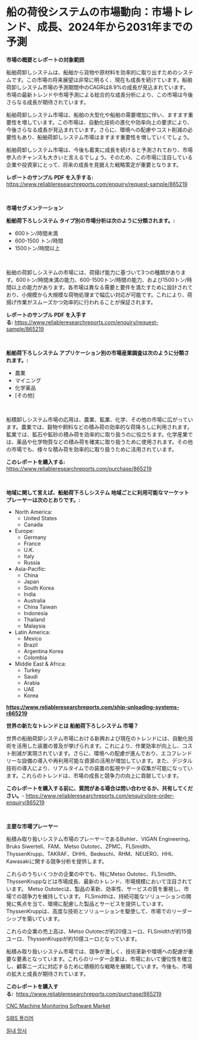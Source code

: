 <p><h1>船の荷役システムの市場動向：市場トレンド、成長、2024年から2031年までの予測</h1></p><p><strong>市場の概要とレポートの対象範囲</strong></p>
<p><p>船舶荷卸しシステムは、船舶から貨物や原材料を効率的に取り出すためのシステムです。この市場の将来展望は非常に明るく、現在も成長を続けています。船舶荷卸しシステム市場の予測期間中のCAGRは8.9%の成長が見込まれています。市場の最新トレンドや市場予測による総合的な成長分析により、この市場は今後さらなる成長が期待されています。</p><p>船舶荷卸しシステム市場は、船舶の大型化や船舶の需要増加に伴い、ますます重要性を増しています。この市場は、自動化技術の進化や効率向上の要求により、今後さらなる成長が見込まれています。さらに、環境への配慮やコスト削減の必要性もあり、船舶荷卸しシステム市場はますます重要性を増していくでしょう。</p><p>船舶荷卸しシステム市場は、今後も着実に成長を続けると予測されており、市場参入のチャンスも大きいと言えるでしょう。そのため、この市場に注目している企業や投資家にとって、将来の成長を見据えた戦略策定が重要となります。</p></p>
<p><strong>レポートのサンプル PDF を入手する:</strong> <a href="https://www.reliableresearchreports.com/enquiry/request-sample/865219">https://www.reliableresearchreports.com/enquiry/request-sample/865219</a></p>
<p>&nbsp;</p>
<p><strong>市場セグメンテーション</strong></p>
<p><strong>船舶荷下ろしシステム タイプ別の市場分析は次のように分類されます。:</strong></p>
<p><ul><li>600トン/時間未満</li><li>600-1500 トン/時間</li><li>1500トン/時間以上</li></ul></p>
<p>&nbsp;</p>
<p><p>船舶の荷卸しシステムの市場には、荷揚げ能力に基づいて3つの種類があります。600トン/時間未満の能力、600-1500トン/時間の能力、および1500トン/時間以上の能力があります。各市場は異なる需要と要件を満たすために設計されており、小規模から大規模な荷物処理まで幅広い対応が可能です。これにより、荷揚げ作業がスムーズかつ効率的に行われることが保証されます。</p></p>
<p><strong>レポートのサンプル PDF を入手する:</strong>&nbsp;<a href="https://www.reliableresearchreports.com/enquiry/request-sample/865219">https://www.reliableresearchreports.com/enquiry/request-sample/865219</a></p>
<p>&nbsp;</p>
<p><strong> 船舶荷下ろしシステム アプリケーション別の市場産業調査は次のように分類されます。:</strong></p>
<p><ul><li>農業</li><li>マイニング</li><li>化学薬品</li><li>[その他]</li></ul></p>
<p>&nbsp;</p>
<p><p>船積卸しシステム市場の応用は、農業、鉱業、化学、その他の市場に広がっています。農業では、穀物や飼料などの積み荷の効率的な荷降ろしに利用されます。鉱業では、鉱石や鉱砂の積み荷を効率的に取り扱うのに役立ちます。化学産業では、薬品や化学物質などの積み荷を確実に取り扱うために使用されます。その他の市場でも、様々な積み荷を効率的に取り扱うために活用されています。</p></p>
<p><strong>このレポートを購入する:</strong>&nbsp; <a href="https://www.reliableresearchreports.com/purchase/865219">https://www.reliableresearchreports.com/purchase/865219</a></p>
<p>&nbsp;</p>
<p><strong>地域に関して言えば、船舶荷下ろしシステム 地域ごとに利用可能なマーケットプレーヤーは次のとおりです。:</strong></p>
<p><ul>
    <li>
        North America:
        <ul>
            <li>United States</li>
            <li>Canada</li>
        </ul>
    </li>
    <li>
        Europe:
        <ul>
            <li>Germany</li>
            <li>France</li>
            <li>U.K.</li>
            <li>Italy</li>
            <li>Russia</li>
        </ul>
    </li>
    <li>
        Asia-Pacific:
        <ul>
            <li>China</li>
            <li>Japan</li>
            <li>South Korea</li>
            <li>India</li>
            <li>Australia</li>
            <li>China Taiwan</li>
            <li>Indonesia</li>
            <li>Thailand</li>
            <li>Malaysia</li>
        </ul>
    </li>
    <li>
        Latin America:
        <ul>
            <li>Mexico</li>
            <li>Brazil</li>
            <li>Argentina Korea</li>
            <li>Colombia</li>
        </ul>
    </li>
    <li>
        Middle East & Africa:
        <ul>
            <li>Turkey</li>
            <li>Saudi</li>
            <li>Arabia</li>
            <li>UAE</li>
            <li>Korea</li>
        </ul>
    </li>
    </ul></p>
<p><strong><a href="https://www.reliableresearchreports.com/ship-unloading-systems-r865219">https://www.reliableresearchreports.com/ship-unloading-systems-r865219</a></strong>&nbsp;</p>
<p><strong>世界の新たなトレンドとは 船舶荷下ろしシステム 市場？</strong></p>
<p><p>世界の船舶荷卸システム市場における新興および現在のトレンドには、自動化技術を活用した装置の普及が挙げられます。これにより、作業効率が向上し、コスト削減が実現されています。さらに、環境への配慮が進んでおり、エコフレンドリーな設備の導入や再利用可能な資源の活用が増加しています。また、デジタル技術の導入により、リアルタイムでの装置の監視やデータ収集が可能になっています。これらのトレンドは、市場の成長と競争力の向上に貢献しています。</p></p>
<p><strong>このレポートを購入する前に、質問がある場合は問い合わせるか、共有してください。</strong>- <a href="https://www.reliableresearchreports.com/enquiry/pre-order-enquiry/865219">https://www.reliableresearchreports.com/enquiry/pre-order-enquiry/865219</a></p>
<p>&nbsp;</p>
<p><strong>主要な市場プレーヤー</strong></p>
<p><p>船積み取り扱いシステム市場のプレーヤーであるBuhler、VIGAN Engineering、Bruks Siwertell、FAM、Metso Outotec、ZPMC、FLSmidth、ThyssenKrupp、TAKRAF、DHHI、Bedeschi、RHM、NEUERO、HHI、Kawasakiに関する競争分析を提供します。</p><p>これらのうちいくつかの企業の中でも、特にMetso Outotec、FLSmidth、ThyssenKruppなどは市場成長、最新のトレンド、市場規模において注目されています。 Metso Outotecは、製品の革新、効率性、サービスの質を重視し、市場での競争力を維持しています。 FLSmidthは、持続可能なソリューションの開発に焦点を当て、環境に配慮した製品とサービスを提供しています。 ThyssenKruppは、高度な技術とソリューションを駆使して、市場でのリーダーシップを築いています。</p><p>これらの企業の売上高は、Metso Outotecが約20億ユーロ、FLSmidthが約15億ユーロ、ThyssenKruppが約10億ユーロとなっています。</p><p>船積み取り扱いシステム市場では、競争が激しく、技術革新や環境への配慮が重要な要素となっています。これらのリーダー企業は、市場において優位性を確立し、顧客ニーズに対応するために積極的な戦略を展開しています。今後も、市場の拡大と成長が期待されています。</p></p>
<p><strong>このレポートを購入する:</strong>&nbsp;&nbsp;<a href="https://www.reliableresearchreports.com/purchase/865219">https://www.reliableresearchreports.com/purchase/865219</a></p>
<p><p><a href="https://github.com/Airanohannonzb68e5pb53oc1/Market-Research-Report-List-2/blob/main/cnc-machine-monitoring-software-market.md">CNC Machine Monitoring Software Market</a></p><p><a href="https://github.com/TimmyMann6767/Market-Research-Report-List-1/blob/main/673603022777.md">SIBS 폴리머</a></p><p><a href="https://github.com/JeromeRtyau89966/Market-Research-Report-List-1/blob/main/490889922778.md">질내 망사</a></p></p>